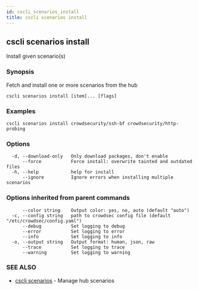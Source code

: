 ```yaml
---
id: cscli_scenarios_install
title: cscli scenarios install
---
```

## cscli scenarios install

Install given scenario(s)

### Synopsis

Fetch and install one or more scenarios from the hub

```
cscli scenarios install [item]... [flags]
```

### Examples

```
cscli scenarios install crowdsecurity/ssh-bf crowdsecurity/http-probing
```

### Options

```
  -d, --download-only   Only download packages, don't enable
      --force           Force install: overwrite tainted and outdated files
  -h, --help            help for install
      --ignore          Ignore errors when installing multiple scenarios
```

### Options inherited from parent commands

```
      --color string    Output color: yes, no, auto (default "auto")
  -c, --config string   path to crowdsec config file (default "/etc/crowdsec/config.yaml")
      --debug           Set logging to debug
      --error           Set logging to error
      --info            Set logging to info
  -o, --output string   Output format: human, json, raw
      --trace           Set logging to trace
      --warning         Set logging to warning
```

### SEE ALSO

* [cscli scenarios](/cscli/cscli_scenarios.md)	 - Manage hub scenarios

